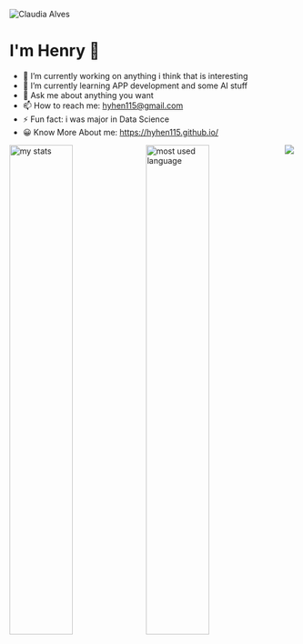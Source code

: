 ![Claudia Alves](https://github.com/Hyhen115/Hyhen115/assets/156307404/1666baea-5b17-4d33-a2c5-e158870183f9)
# I'm Henry 👋
- 🔭 I’m currently working on anything i think that is interesting
- 🌱 I’m currently learning APP development and some AI stuff
- 💬 Ask me about anything you want
- 📫 How to reach me: hyhen115@gmail.com
- ⚡ Fun fact: i was major in Data Science
- 😀 Know More About me: https://hyhen115.github.io/

<img alt="my stats" align="left" width="47%" src="https://github-readme-stats.vercel.app/api?username=Hyhen115&show_icons=true&theme=tokyonight"/>

<img alt="most used language" align="left" width="47%" src="https://github-readme-stats.vercel.app/api/top-langs/?username=Hyhen115&layout=compact"/>

<p align="center">
  <a href="https://skillicons.dev">
    <img src="https://skillicons.dev/icons?i=git,c,cpp,swift,kotlin,flutter,py,js,r,css,html" />
  </a>
</p>

<!--
**Hyhen115/Hyhen115** is a ✨ _special_ ✨ repository because its `README.md` (this file) appears on your GitHub profile.

Here are some ideas to get you started:

- 🔭 I’m currently working on ...
- 🌱 I’m currently learning ...
- 👯 I’m looking to collaborate on ...
- 🤔 I’m looking for help with ...
- 💬 Ask me about ...
- 📫 How to reach me: ...
- 😄 Pronouns: ...
- ⚡ Fun fact: ...
-->
